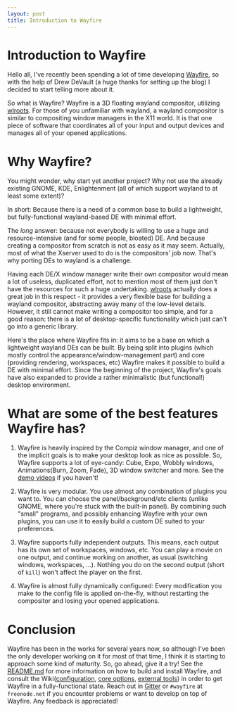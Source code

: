 ```yaml
---
layout: post
title: Introduction to Wayfire
---
```


# Introduction to Wayfire

Hello all, I've recently been spending a lot of time developing [Wayfire](https://github.com/WayfireWM/wayfire), so with the help of Drew DeVault (a huge thanks for setting up the blog) I decided to start telling more about it.

So what is Wayfire? Wayfire is a 3D floating wayland compositor, utilizing [wlroots](https://github.com/swaywm/wlroots). For those of you unfamiliar with wayland, a wayland compositor is similar to compositing window managers in the X11 world. It is that one piece of software that coordinates all of your input and output devices and manages all of your opened applications.

# Why Wayfire?

You might wonder, why start yet another project? Why not use the already existing GNOME, KDE, Enlightenment (all of which support wayland to at least some extent)?

In short: Because there is a need of a common base to build a lightweight, but fully-functional wayland-based DE with minimal effort.

The *long* answer: because not everybody is willing to use a huge and resource-intensive (and for some people, bloated) DE. And because creating a compositor from scratch is not as easy as it may seem. Actually, most of what the Xserver used to do is the compositors' job now. That's why porting DEs to wayland is a challenge.

Having each DE/X window manager write their own compositor would mean a lot of useless, duplicated effort, not to mention most of them just don't have the resources for such a huge undertaking.  [wlroots](https://github.com/swaywm/wlroots) actually does a great job in this respect - it provides a very flexible base for building a wayland compositor, abstracting away many of the low-level details. However, it still cannot make writing a compositor too simple, and for a good reason: there is a lot of desktop-specific functionality which just can't go into a generic library.

Here's the place where Wayfire fits in: it aims to be a base on which a lightweight wayland DEs can be built. By being split into plugins (which mostly control the appearance/window-management part) and core (providing rendering, workspaces, etc) Wayfire makes it possible to build a DE with minimal effort. Since the beginning of the project, Wayfire's goals have also expanded to provide a rather minimalistic (but functional!) desktop environment.

# What are some of the best features Wayfire has?

1. Wayfire is heavily inspired by the Compiz window manager, and one of the implicit goals is to make your desktop look as nice as possible. So, Wayfire supports a lot of eye-candy: Cube, Expo, Wobbly windows, Animations(Burn, Zoom, Fade), 3D window switcher and more. See the [demo videos](https://www.youtube.com/watch?v=Ban7wspkrNQ&t=0s&index=2&list=PLb7YRKEhWEBUIoT-a29UoJW9mhfzjpNle) if you haven't!

2. Wayfire is very modular. You use almost any combination of plugins you want to. You can choose the panel/background/etc clients (unlike GNOME, where you're stuck with the built-in panel). By combining such "small" programs, and possibly enhancing Wayfire with your own plugins, you can use it to easily build a custom DE suited to your preferences.

3. Wayfire supports fully independent outputs. This means, each output has its own set of workspaces, windows, etc. You can play a movie on one output, and continue working on another, as usual (switching windows, workspaces, ...). Nothing you do on the second output (short of `kill`) won't affect the player on the first.

4. Wayfire is almost fully dynamically configured: Every modification you make to the config file is applied on-the-fly, without restarting the compositor and losing your opened applications.

# Conclusion

Wayfire has been in the works for several years now, so although I've been the only developer working on it for most of that time, I think it is starting to approach some kind of maturity. So, go ahead, give it a try! See the [README.md](https://github.com/WayfireWM/wayfire/blob/master/README.md) for more information on how to build and install Wayfire, and consult the Wiki([configuration](https://github.com/WayfireWM/wayfire/wiki/Configuration), [core options](https://github.com/WayfireWM/wayfire/wiki/Core-options), [external tools](https://github.com/WayfireWM/wayfire/wiki/External-tools)) in order to get Wayfire in a fully-functional state. Reach out in [Gitter](https://gitter.im/Wayfire-WM/Lobby) or `#wayfire` at `freenode.net` if you encounter problems or want to develop on top of Wayfire. Any feedback is appreciated!
